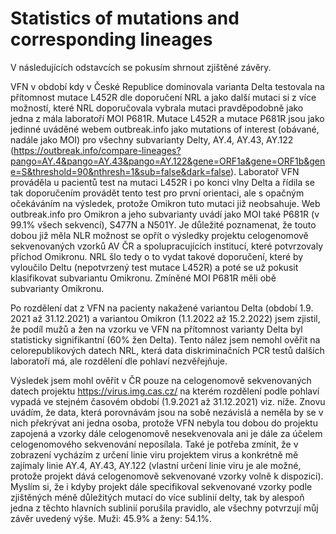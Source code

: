 # Statistics of mutations and corresponding lineages

V následujících odstavcích se pokusím shrnout zjištěné závěry.

VFN v období kdy v České Republice dominovala varianta Delta testovala na přítomnost mutace L452R dle doporučení NRL a jako další mutaci si z více možností, které NRL doporučovala vybrala mutaci pravděpodobně jako jedna z mála laboratoří MOI P681R. Mutace L452R a mutace P681R jsou jako jedinné uváděné webem outbreak.info jako mutations of interest (obávané, nadále jako MOI) pro všechny subvarianty Delty, AY.4, AY.43, AY.122 (https://outbreak.info/compare-lineages?pango=AY.4&pango=AY.43&pango=AY.122&gene=ORF1a&gene=ORF1b&gene=S&threshold=90&nthresh=1&sub=false&dark=false). Laboratoř VFN prováděla u pacientů test na mutaci L452R i po konci vlny Delta a řídila se tak doporučením provádět tento test pro první orientaci, ale s opačným očekáváním na výsledek, protože Omikron tuto mutaci již neobsahuje. Web outbreak.info pro Omikron a jeho subvarianty uvádí jako MOI také P681R (v 99.1% všech sekvencí), S477N a N501Y. Je důležité poznamenat, že touto dobou již měla NLR možnost se opřít o výsledky projektu celogenomově sekvenovaných vzorků AV ČR a spolupracujících institucí, které potvrzovaly příchod Omikronu. NRL šlo tedy o to vydat takové doporučení, které by vyloučilo Deltu (nepotvrzený test mutace L452R) a poté se už pokusit klasifikovat subvariantu Omikronu. Zmíněné MOI P681R měli obě subvarianty Omikronu.

Po rozdělení dat z VFN na pacienty nakažené variantou Delta (období 1.9. 2021 až 31.12.2021) a variantou Omikron (1.1.2022 až 15.2.2022) jsem zjistil, že podíl mužů a žen na vzorku ve VFN na přítomnost varianty Delta byl statisticky signifikantní (60% žen Delta). Tento nález jsem nemohl ověřit na celorepublikových datech NRL, která data diskriminačních PCR testů dalších laboratoří má, ale rozdělení dle pohlaví nezvěřejňuje. 

Výsledek jsem mohl ověřit v ČR pouze na celogenomově sekvenovaných datech projektu https://virus.img.cas.cz/ na kterém rozdělení podle pohlaví vypadá ve stejném časovém období (1.9.2021 až 31.12.2021) viz. níže. Znovu uvádím, že data, která porovnávám jsou na sobě nezávislá a neměla by se v nich překrývat ani jedna osoba, protože VFN nebyla tou dobou do projektu zapojená a vzorky dále celogenomově nesekvenovala ani je dále za účelem celogenomového sekvenování neposílala. Také je potřeba zmínit, že v zobrazení vycházím z určení linie viru projektem virus a konkrétně mě zajímaly linie AY.4, AY.43, AY.122 (vlastní určení linie viru je ale možné, protože projekt dává celogenomově sekvenované vzorky volně k dispozici). Myslím si, že i kdyby projekt dále specifikoval sekvenované vzorky podle zjištěných méně důležitých mutací do více sublinií delty, tak by alespoň jedna z těchto hlavních sublinií porušila pravidlo, ale všechny potvrzují můj závěr uvedený výše. Muži: 45.9% a ženy: 54.1%.
